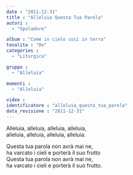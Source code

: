 ```yaml
---
date : "2011-12-31"
title : "Alleluia Questa Tua Parola"
autori : 
  - "Spoladore"

album : "Come in cielo così in terra"
tonalita : "Do"
categories : 
  - "Liturgica"

gruppo : 
  - "Alleluia"

momenti : 
  - "Alleluia"

video : 
identificatore : "alleluia_questa_tua_parola"
data_revisione : "2011-12-31"
---
```

  
  
Alleluia, alleluia, alleluia, alleluia,  
alleluia, alleluia, alleluia, alleluia.   
  
  
Questa tua parola non avrà mai ne,  
ha varcato i cieli e porterà il suo frutto  
Questa tua parola non avrà mai ne,  
ha varcato i cieli e porterà il suo frutto.  
  
  
  
